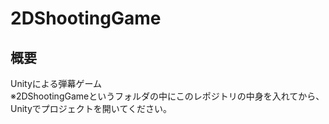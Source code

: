 # 2DShootingGame
## 概要
Unityによる弾幕ゲーム  
※2DShootingGameというフォルダの中にこのレポジトリの中身を入れてから、Unityでプロジェクトを開いてください。
